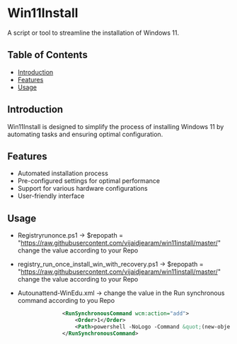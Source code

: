 # Win11Install

A script or tool to streamline the installation of Windows 11.

## Table of Contents

- [Introduction](#introduction)
- [Features](#features)
- [Usage](#usage)

## Introduction

Win11Install is designed to simplify the process of installing Windows 11 by automating tasks and ensuring optimal configuration.

## Features

- Automated installation process
- Pre-configured settings for optimal performance
- Support for various hardware configurations
- User-friendly interface

## Usage
- Registryrunonce.ps1 -> $repopath = "https://raw.githubusercontent.com/vijaidjearam/win11install/master/" change the value according to your Repo
- registry_run_once_install_win_with_recovery.ps1 -> $repopath = "https://raw.githubusercontent.com/vijaidjearam/win11install/master/" change the value according to your Repo
- Autounattend-WinEdu.xml -> change the value in the Run synchronous command according to you Repo

  ```xml
  				<RunSynchronousCommand wcm:action="add">
					<Order>1</Order>
					<Path>powershell -NoLogo -Command &quot;(new-object System.Net.WebClient).DownloadFile(&apos;https://raw.githubusercontent.com/vijaidjearam/win11install/master/registryrunonce.ps1&apos;, &apos;c:\windows\temp\header.ps1&apos;)&quot;</Path>
				</RunSynchronousCommand>  
  ```


